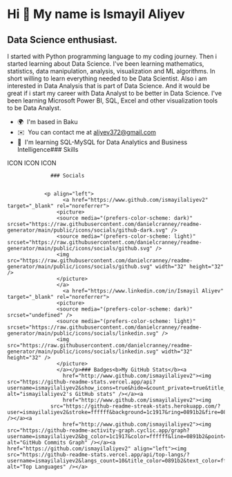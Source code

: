 Hi 👋 My name is Ismayil Aliyev
===============================

Data Science enthusiast.
------------------------

I started with Python programming language to my coding journey. Then i started learning about Data Science. I've been learning mathematics, statistics, data manipulation, analysis, visualization and ML algorithms. In short willing to learn everything needed to be Data Scientist. Also i am interested in Data Analysis that is part of Data Science. And it would be great if i start my career with Data Analyst to be better in Data Science. I've been learning Microsoft Power BI, SQL, Excel and other visualization tools to be Data Analyst.

*   🌍  I'm based in Baku
*   ✉️  You can contact me at [aliyev372@gmail.com](mailto:aliyev372@gmail.com)
*   🧠  I'm learning SQL-MySQL for Data Analytics and Business Intelligence### Skills 
<p align="left">
ICON ICON ICON 
                    </p>
                    
                  ### Socials
                  
                  
                <p align="left">
                      <a href="https://www.github.com/ismayilaliyev2" target="_blank" rel="noreferrer">
                    <picture>
                    <source media="(prefers-color-scheme: dark)" srcset="https://raw.githubusercontent.com/danielcranney/readme-generator/main/public/icons/socials/github-dark.svg" />
                    <source media="(prefers-color-scheme: light)" srcset="https://raw.githubusercontent.com/danielcranney/readme-generator/main/public/icons/socials/github.svg" />
                    <img src="https://raw.githubusercontent.com/danielcranney/readme-generator/main/public/icons/socials/github.svg" width="32" height="32" />
                    </picture>
                    </a>
                      <a href="https://www.linkedin.com/in/Ismayil Aliyev" target="_blank" rel="noreferrer">
                    <picture>
                    <source media="(prefers-color-scheme: dark)" srcset="undefined" />
                    <source media="(prefers-color-scheme: light)" srcset="https://raw.githubusercontent.com/danielcranney/readme-generator/main/public/icons/socials/linkedin.svg" />
                    <img src="https://raw.githubusercontent.com/danielcranney/readme-generator/main/public/icons/socials/linkedin.svg" width="32" height="32" />
                    </picture>
                    </a></p>### Badges<b>My GitHub Stats</b><a
                      href="http://www.github.com/ismayilaliyev2"><img src="https://github-readme-stats.vercel.app/api?username=ismayilaliyev2&show_icons=true&hide=&count_private=true&title_color=0891b2&text_color=ffffff&icon_color=0891b2&bg_color=1c1917&hide_border=true&show_icons=true" alt="ismayilaliyev2's GitHub stats" /></a><a
                      href="http://www.github.com/ismayilaliyev2"><img
                  src="https://github-readme-streak-stats.herokuapp.com/?user=ismayilaliyev2&stroke=ffffff&background=1c1917&ring=0891b2&fire=0891b2&currStreakNum=ffffff&currStreakLabel=0891b2&sideNums=ffffff&sideLabels=ffffff&dates=ffffff&hide_border=true" /></a><a
                      href="http://www.github.com/ismayilaliyev2"><img src="https://github-readme-activity-graph.cyclic.app/graph?username=ismayilaliyev2&bg_color=1c1917&color=ffffff&line=0891b2&point=ffffff&area_color=1c1917&area=true&hide_border=true&custom_title=GitHub%20Commits%20Graph" alt="GitHub Commits Graph" /></a><a href="https://github.com/ismayilaliyev2" align="left"><img src="https://github-readme-stats.vercel.app/api/top-langs/?username=ismayilaliyev2&langs_count=10&title_color=0891b2&text_color=ffffff&icon_color=0891b2&bg_color=1c1917&hide_border=true&locale=en&custom_title=Top%20%Languages" alt="Top Languages" /></a>
